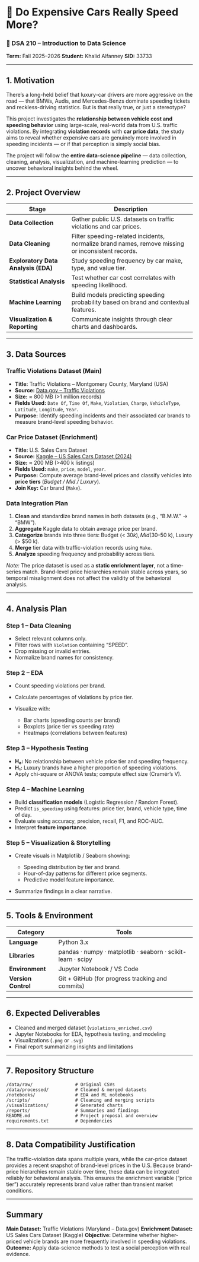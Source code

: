 # 🚗 Do Expensive Cars Really Speed More?

### 🧾 DSA 210 – Introduction to Data Science

**Term:** Fall 2025–2026
**Student:** Khalid Alfanney
**SID:** 33733

---

## 1️. Motivation

There’s a long-held belief that luxury-car drivers are more aggressive on the road — that BMWs, Audis, and Mercedes-Benzs dominate speeding tickets and reckless-driving statistics.
But is that really true, or just a stereotype?

This project investigates the **relationship between vehicle cost and speeding behavior** using large-scale, real-world data from U.S. traffic violations.
By integrating **violation records** with **car price data**, the study aims to reveal whether expensive cars are genuinely more involved in speeding incidents — or if that perception is simply social bias.

The project will follow the **entire data-science pipeline** — data collection, cleaning, analysis, visualization, and machine-learning prediction — to uncover behavioral insights behind the wheel.

---

## 2️. Project Overview

| Stage                               | Description                                                                                       |
| ----------------------------------- | ------------------------------------------------------------------------------------------------- |
| **Data Collection**                 | Gather public U.S. datasets on traffic violations and car prices.                                 |
| **Data Cleaning**                   | Filter speeding-related incidents, normalize brand names, remove missing or inconsistent records. |
| **Exploratory Data Analysis (EDA)** | Study speeding frequency by car make, type, and value tier.                                       |
| **Statistical Analysis**            | Test whether car cost correlates with speeding likelihood.                                        |
| **Machine Learning**                | Build models predicting speeding probability based on brand and contextual features.              |
| **Visualization & Reporting**       | Communicate insights through clear charts and dashboards.                                         |

---

## 3️. Data Sources

### Traffic Violations Dataset (Main)

* **Title:** Traffic Violations – Montgomery County, Maryland (USA)
* **Source:** [Data.gov – Traffic Violations](https://catalog.data.gov/dataset/traffic-violations)
* **Size:** ≈ 800 MB (>1 million records)
* **Fields Used:** `Date Of`, `Time Of`, `Make`, `Violation`, `Charge`, `VehicleType`, `Latitude`, `Longitude`, `Year`.
* **Purpose:** Identify speeding incidents and their associated car brands to measure brand-level speeding behavior.

### Car Price Dataset (Enrichment)

* **Title:** U.S. Sales Cars Dataset
* **Source:** [Kaggle – US Sales Cars Dataset (2024)](https://www.kaggle.com/datasets/juanmerinobermejo/us-sales-cars-dataset)
* **Size:** ≈ 200 MB (>400 k listings)
* **Fields Used:** `make`, `price`, `model`, `year`.
* **Purpose:** Compute average brand-level prices and classify vehicles into **price tiers** (*Budget / Mid / Luxury*).
* **Join Key:** Car brand (`Make`).

### Data Integration Plan

1. **Clean** and standardize brand names in both datasets (e.g., “B.M.W.” → “BMW”).
2. **Aggregate** Kaggle data to obtain average price per brand.
3. **Categorize** brands into three tiers: Budget (< $30 k), Mid ($30–50 k), Luxury (> $50 k).
4. **Merge** tier data with traffic-violation records using `Make`.
5. **Analyze** speeding frequency and probability across tiers.

*Note:* The price dataset is used as a **static enrichment layer**, not a time-series match. Brand-level price hierarchies remain stable across years, so temporal misalignment does not affect the validity of the behavioral analysis.

---

## 4️. Analysis Plan

### Step 1 – Data Cleaning

* Select relevant columns only.
* Filter rows with `Violation` containing “SPEED”.
* Drop missing or invalid entries.
* Normalize brand names for consistency.

### Step 2 – EDA

* Count speeding violations per brand.
* Calculate percentages of violations by price tier.
* Visualize with:

  * Bar charts (speeding counts per brand)
  * Boxplots (price tier vs speeding rate)
  * Heatmaps (correlations between features)

### Step 3 – Hypothesis Testing

* **H₀:** No relationship between vehicle price tier and speeding frequency.
* **H₁:** Luxury brands have a higher proportion of speeding violations.
* Apply chi-square or ANOVA tests; compute effect size (Cramér’s V).

### Step 4 – Machine Learning

* Build **classification models** (Logistic Regression / Random Forest).
* Predict `is_speeding` using features: price tier, brand, vehicle type, time of day.
* Evaluate using accuracy, precision, recall, F1, and ROC-AUC.
* Interpret **feature importance**.

### Step 5 – Visualization & Storytelling

* Create visuals in Matplotlib / Seaborn showing:

  * Speeding distribution by tier and brand.
  * Hour-of-day patterns for different price segments.
  * Predictive model feature importance.
* Summarize findings in a clear narrative.

---

## 5️. Tools & Environment

| Category            | Tools                                                        |
| ------------------- | ------------------------------------------------------------ |
| **Language**        | Python 3.x                                                   |
| **Libraries**       | pandas · numpy · matplotlib · seaborn · scikit-learn · scipy |
| **Environment**     | Jupyter Notebook / VS Code                                   |
| **Version Control** | Git + GitHub (for progress tracking and commits)             |

---

## 6️. Expected Deliverables

* Cleaned and merged dataset (`violations_enriched.csv`)
* Jupyter Notebooks for EDA, hypothesis testing, and modeling
* Visualizations (`.png` or `.svg`)
* Final report summarizing insights and limitations

---

## 7️. Repository Structure

```
/data/raw/                # Original CSVs
/data/processed/          # Cleaned & merged datasets
/notebooks/               # EDA and ML notebooks
/scripts/                 # Cleaning and merging scripts
/visualizations/          # Generated charts
/reports/                 # Summaries and findings
README.md                 # Project proposal and overview
requirements.txt          # Dependencies
```

---

## 8️. Data Compatibility Justification

The traffic-violation data spans multiple years, while the car-price dataset provides a recent snapshot of brand-level prices in the U.S.
Because brand-price hierarchies remain stable over time, these data can be integrated reliably for behavioral analysis.
This ensures the enrichment variable (“price tier”) accurately represents brand value rather than transient market conditions.

---

## Summary

**Main Dataset:** Traffic Violations (Maryland – Data.gov)
**Enrichment Dataset:** US Sales Cars Dataset (Kaggle)
**Objective:** Determine whether higher-priced vehicle brands are more frequently involved in speeding violations.
**Outcome:** Apply data-science methods to test a social perception with real evidence.
